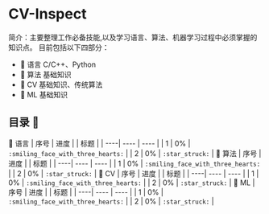 # CV-Inspect
简介：主要整理工作必备技能,以及学习语言、算法、机器学习过程中必须掌握的知识点。
目前包括以下四部分：
* 🐍 语言 C/C++、Python
* 🐋 算法 基础知识
* 🐘 CV 基础知识、传统算法
* 🦉 ML 基础知识
## 目录 🦊
🐍 语言
| 序号 | 进度 |  | 标题 |
| ----| ---- | ---- |
| 1 | 0% | `:smiling_face_with_three_hearts:` |
| 2 | 0% | `:star_struck:` |
🐋 算法
| 序号 | 进度 |  | 标题 |
| ----| ---- | ---- |
| 1 | 0% | `:smiling_face_with_three_hearts:` |
| 2 | 0% | `:star_struck:` |
🐘 CV
| 序号 | 进度 |  | 标题 |
| ----| ---- | ---- |
| 1 | 0% | `:smiling_face_with_three_hearts:` |
| 2 | 0% | `:star_struck:` |
🦉 ML
| 序号 | 进度 |  | 标题 |
| ----| ---- | ---- |
| 1 | 0% | `:smiling_face_with_three_hearts:` |
| 2 | 0% | `:star_struck:` |
